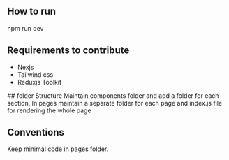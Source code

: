 ## How to run
npm run dev

## Requirements to contribute
<ul>
  <li>Nexjs</li>
  <li>Tailwind css</li>
  <li>Reduxjs Toolkit</li>
</ul>
## folder Structure
Maintain components folder and add a folder for each section.
In pages maintain a separate folder for each page and index.js file for rendering the whole page

## Conventions
Keep minimal code in pages folder.

